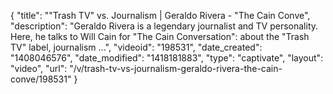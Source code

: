 {
    "title": "\"Trash TV\" vs. Journalism | Geraldo Rivera - \"The Cain Conve",
    "description": "Geraldo Rivera is a legendary journalist and TV personality. Here, he talks to Will Cain for \"The Cain Conversation\": about the \"Trash TV\" label, journalism ...",
    "videoid": "198531",
    "date_created": "1408046576",
    "date_modified": "1418181883",
    "type": "captivate",
    "layout": "video",
    "url": "\/v\/trash-tv-vs-journalism-geraldo-rivera-the-cain-conve\/198531"
}